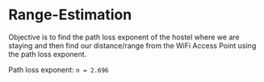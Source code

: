 # Range-Estimation

Objective is to find the path loss exponent of the hostel where we are staying and then find our distance/range from the WiFi Access Point using the path loss exponent.

Path loss exponent: ```n = 2.696```
